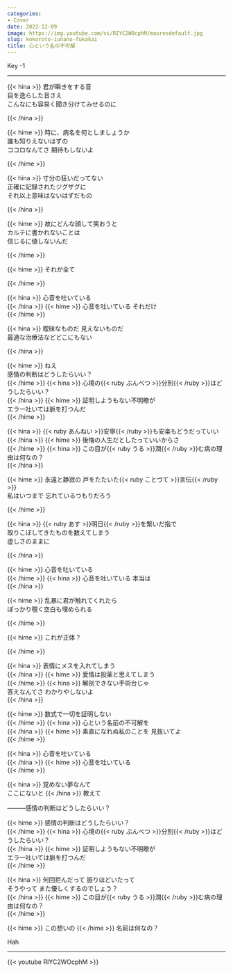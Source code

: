 ```yaml
---
categories:
- Cover
date: 2022-12-09
image: https://img.youtube.com/vi/RIYC2WOcphM/maxresdefault.jpg
slug: kokoroto-iunano-fukakai
title: 心という名の不可解
---
```



Key -1

---

{{< hina >}}
君が瞬きをする音  
目を逸らした音さえ  
こんなにも容易く聞き分けてみせるのに  

{{< /hina >}}

{{< hime >}}
時に、病名を何としましょうか  
誰も知りえないはずの  
ココロなんてさ 期待もしないよ  

{{< /hime >}}

{{< hina >}}
寸分の狂いだってない  
正確に記録されたジグザグに  
それ以上意味はないはずだもの  

{{< /hina >}}

{{< hime >}}
故にどんな顔して笑おうと  
カルテに書かれないことは  
信じるに値しないんだ  

{{< /hime >}}

{{< hime >}}
それが全て  

{{< /hime >}}

{{< hina >}}
心音を吐いている  
{{< /hina >}}
{{< hime >}}
心音を吐いている それだけ  
{{< /hime >}}

{{< hina >}}
曖昧なものだ 見えないものだ  
最適な治療法などどこにもない  

{{< /hina >}}

{{< hime >}}
ねえ  
感情の判断はどうしたらいい？  
{{< /hime >}}
{{< hina >}}
心境の{{< ruby ぶんべつ >}}分別{{< /ruby >}}はどうしたらいい？  
{{< /hina >}}
{{< hime >}}
証明しようもない不明瞭が  
エラー吐いては脈を打つんだ  
{{< /hime >}}

{{< hina >}}
{{< ruby あんねい >}}安寧{{< /ruby >}}も安楽もどうだっていい  
{{< /hina >}}
{{< hime >}}
後悔の人生だとしたっていいからさ  
{{< /hime >}}
{{< hina >}}
この目が{{< ruby うる >}}潤{{< /ruby >}}む病の理由は何なの？  
{{< /hina >}}

{{< hime >}}
永遠と静寂の 戸をたたいた{{< ruby ことづて >}}言伝{{< /ruby >}}  
私はいつまで 忘れているつもりだろう  

{{< /hime >}}

{{< hina >}}
{{< ruby あす >}}明日{{< /ruby >}}を繋いだ指で  
取りこぼしてきたものを数えてしまう  
虚しさのままに  

{{< /hina >}}

{{< hime >}}
心音を吐いている  
{{< /hime >}}
{{< hina >}}
心音を吐いている 本当は  
{{< /hina >}}

{{< hime >}}
乱暴に君が触れてくれたら  
ぽっかり覗く空白も埋められる  

{{< /hime >}}

{{< hime >}}
これが正体？  

{{< /hime >}}

{{< hina >}}
表情にメスを入れてしまう  
{{< /hina >}}
{{< hime >}}
愛情は投薬と思えてしまう  
{{< /hime >}}
{{< hina >}}
解剖できない手術台じゃ  
答えなんてさ わかりやしないよ  
{{< /hina >}}

{{< hime >}}
数式で一切を証明しない  
{{< /hime >}}
{{< hina >}}
心という名前の不可解を  
{{< /hina >}}
{{< hime >}}
素直になれぬ私のことを 見抜いてよ  
{{< /hime >}}

{{< hina >}}
心音を吐いている  
{{< /hina >}}
{{< hime >}}
心音を吐いている  
{{< /hime >}}

{{< hina >}}
覚めない夢なんて  
ここにないと 
{{< /hina >}}
教えて  

―――感情の判断はどうしたらいい？  

{{< hime >}}
感情の判断はどうしたらいい？  
{{< /hime >}}
{{< hina >}}
心境の{{< ruby ぶんべつ >}}分別{{< /ruby >}}はどうしたらいい？  
{{< /hina >}}
{{< hime >}}
証明しようもない不明瞭が  
エラー吐いては脈を打つんだ  
{{< /hime >}}

{{< hina >}}
何回拒んだって 振りほどいたって  
そうやって また優しくするのでしょう？  
{{< /hina >}}
{{< hime >}}
この目が{{< ruby うる >}}潤{{< /ruby >}}む病の理由は何なの？  
{{< /hime >}}

{{< hime >}}
この想いの 
{{< /hime >}}
名前は何なの？  

Hah

---

{{< youtube RIYC2WOcphM >}}

